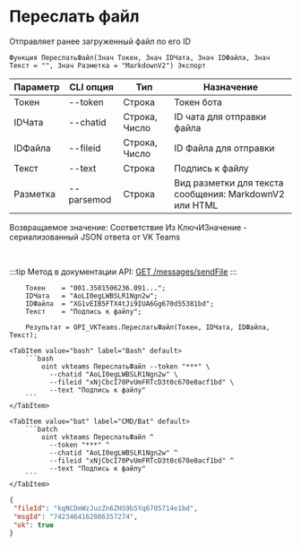 ﻿---
sidebar_position: 6
---

# Переслать файл
 Отправляет ранее загруженный файл по его ID



`Функция ПереслатьФайл(Знач Токен, Знач IDЧата, Знач IDФайла, Знач Текст = "", Знач Разметка = "MarkdownV2") Экспорт`

  | Параметр | CLI опция | Тип | Назначение |
  |-|-|-|-|
  | Токен | --token | Строка | Токен бота |
  | IDЧата | --chatid | Строка, Число | ID чата для отправки файла |
  | IDФайла | --fileid | Строка, Число | ID Файла для отправки |
  | Текст | --text | Строка | Подпись к файлу |
  | Разметка | --parsemod | Строка | Вид разметки для текста сообщения: MarkdownV2 или HTML |

  
  Возвращаемое значение:   Соответствие Из КлючИЗначение - сериализованный JSON ответа от VK Teams

<br/>

:::tip
Метод в документации API: [GET /messages/sendFile](https://teams.vk.com/botapi/#/messages/get_messages_sendFile)
:::
<br/>


```bsl title="Пример кода"
    Токен    = "001.3501506236.091...";
    IDЧата   = "AoLI0egLWBSLR1Ngn2w";
    IDФайла  = "XG1vEIB5FTX4tJi9IUA6Gg670d55381bd";
    Текст    = "Подпись к файлу";

    Результат = OPI_VKTeams.ПереслатьФайл(Токен, IDЧата, IDФайла, Текст);
```
    

 <Tabs>
  
    <TabItem value="bash" label="Bash" default>
        ```bash
            oint vkteams ПереслатьФайл --token "***" \
              --chatid "AoLI0egLWBSLR1Ngn2w" \
              --fileid "xNjCbcI70PvUmFRTcD3t0c670e0acf1bd" \
              --text "Подпись к файлу"
        ```
    </TabItem>
  
    <TabItem value="bat" label="CMD/Bat" default>
        ```batch
            oint vkteams ПереслатьФайл ^
              --token "***" ^
              --chatid "AoLI0egLWBSLR1Ngn2w" ^
              --fileid "xNjCbcI70PvUmFRTcD3t0c670e0acf1bd" ^
              --text "Подпись к файлу"
        ```
    </TabItem>
</Tabs>


```json title="Результат"
{
 "fileId": "kqNCDmWzJuzZn6ZHS9b5Yq6705714e1bd",
 "msgId": "7423464162086357274",
 "ok": true
}
```
